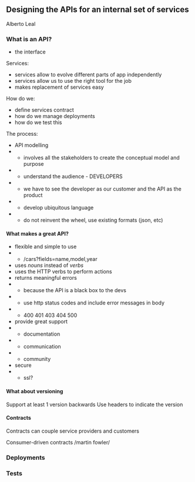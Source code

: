 Designing the APIs for an internal set of services
---
Alberto Leal

### What is an API?
- the interface

Services:
- services allow to evolve different parts of app independently
- services allow us to use the right tool for the job
- makes replacement of services easy

How do we:
- define services contract
- how do we manage deployments
- how do we test this

The process:
- API modelling
- - involves all the stakeholders to create the conceptual model and purpose
- - understand the audience - DEVELOPERS
- - we have to see the developer as our customer and the API as the product
- - develop ubiquitous language
- - do not reinvent the wheel, use existing formats (json, etc)

#### What makes a great API?
- flexible and simple to use
- - /cars?fields=name,model,year
- uses *nouns* instead of *verbs*
- uses the HTTP verbs to perform actions
- returns meaningful errors
- - because the API is a black box to the devs
- - use http status codes and include error messages in body
- - 400 401 403 404 500
- provide great support
- - documentation 
- - communication
- - community
- secure
- - ssl?

#### What about versioning
Support at least 1 version backwards
Use headers to indicate the version

#### Contracts
Contracts can couple service providers and customers

Consumer-driven contracts
/martin fowler/

### Deployments

### Tests









